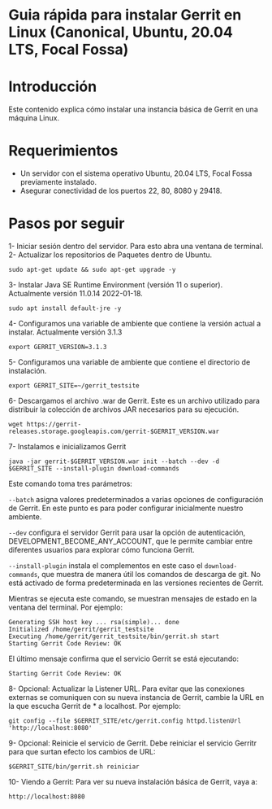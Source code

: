 Guia rápida para instalar Gerrit en Linux (Canonical, Ubuntu, 20.04 LTS, Focal Fossa) 
=

Introducción
======
Este contenido explica cómo instalar una instancia básica de Gerrit en una máquina Linux.

Requerimientos
======

* Un servidor con el sistema operativo Ubuntu, 20.04 LTS, Focal Fossa previamente instalado.
* Asegurar conectividad de los puertos 22, 80, 8080 y 29418.

Pasos por seguir
======

1- Iniciar sesión dentro del servidor. Para esto abra una ventana de terminal.
2- Actualizar los repositorios de Paquetes dentro de Ubuntu.

```
sudo apt-get update && sudo apt-get upgrade -y
```

3- Instalar Java SE Runtime Environment (versión 11 o superior). Actualmente versión 11.0.14 2022-01-18.

```
sudo apt install default-jre -y
```

4- Configuramos una variable de ambiente que contiene la versión actual a instalar. Actualmente versión 3.1.3

```
export GERRIT_VERSION=3.1.3
```

5- Configuramos una variable de ambiente que contiene el directorio de instalación.

```
export GERRIT_SITE=~/gerrit_testsite
```

6- Descargamos el archivo .war de Gerrit. Este es un archivo utilizado para distribuir la colección de archivos JAR necesarios para su ejecución.

```
wget https://gerrit-releases.storage.googleapis.com/gerrit-$GERRIT_VERSION.war
```

7- Instalamos e inicializamos Gerrit
```
java -jar gerrit-$GERRIT_VERSION.war init --batch --dev -d $GERRIT_SITE --install-plugin download-commands
```

Este comando toma tres parámetros:

`--batch` asigna valores predeterminados a varias opciones de configuración de Gerrit. En este punto es para poder configurar inicialmente nuestro ambiente.

`--dev` configura el servidor Gerrit para usar la opción de autenticación, DEVELOPMENT_BECOME_ANY_ACCOUNT, que le permite cambiar entre diferentes usuarios para explorar cómo funciona Gerrit. 

`--install-plugin` instala el complementos en este caso el  `download-commands`, que muestra de manera útil los comandos de descarga de git. No está activado de forma predeterminada en las versiones recientes de Gerrit.

Mientras se ejecuta este comando, se muestran mensajes de estado en la ventana del terminal. Por ejemplo:

```
Generating SSH host key ... rsa(simple)... done
Initialized /home/gerrit/gerrit_testsite
Executing /home/gerrit/gerrit_testsite/bin/gerrit.sh start
Starting Gerrit Code Review: OK
```

El último mensaje confirma que el servicio Gerrit se está ejecutando:

```
Starting Gerrit Code Review: OK
```

8- Opcional: Actualizar la Listener URL. Para evitar que las conexiones externas se comuniquen con su nueva instancia de Gerrit, cambie la URL en la que escucha Gerrit de * a localhost. Por ejemplo:

```
git config --file $GERRIT_SITE/etc/gerrit.config httpd.listenUrl 'http://localhost:8080'
```

9- Opcional: Reinicie el servicio de Gerrit. Debe reiniciar el servicio Gerritr para que surtan efecto los cambios de URL:

```
$GERRIT_SITE/bin/gerrit.sh reiniciar
```

10- Viendo a Gerrit: Para ver su nueva instalación básica de Gerrit, vaya a:

```
http://localhost:8080
```

